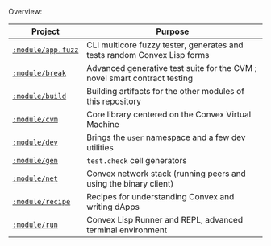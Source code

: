 Overview:

| Project                           | Purpose                                                                   |
|-----------------------------------|---------------------------------------------------------------------------|
| [`:module/app.fuzz`](./app/fuzz)  | CLI multicore fuzzy tester, generates and tests random Convex Lisp forms  |
| [`:module/break`](./break)        | Advanced generative test suite for the CVM ; novel smart contract testing |
| [`:module/build`](./build)        | Building artifacts for the other modules of this repository               |
| [`:module/cvm`](./cvm)            | Core library centered on the Convex Virtual Machine                       |
| [`:module/dev`](./dev)            | Brings the `user` namespace and a few dev utilities                       |
| [`:module/gen`](./gen)            | `test.check` cell generators                                              |
| [`:module/net`](./net)            | Convex network stack (running peers and using the binary client)          |
| [`:module/recipe`](./recipe)      | Recipes for understanding Convex and writing dApps                        |
| [`:module/run`](./run)            | Convex Lisp Runner and REPL, advanced terminal environment                |
